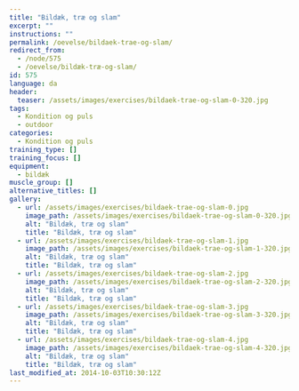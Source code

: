 ```yaml
---
title: "Bildæk, træ og slam"
excerpt: ""
instructions: ""
permalink: /oevelse/bildaek-trae-og-slam/
redirect_from:
  - /node/575
  - /oevelse/bildæk-træ-og-slam/
id: 575
language: da
header:
  teaser: /assets/images/exercises/bildaek-trae-og-slam-0-320.jpg
tags:
  - Kondition og puls
  - outdoor
categories:
  - Kondition og puls
training_type: []
training_focus: []
equipment:
  - bildæk
muscle_group: []
alternative_titles: []
gallery:
  - url: /assets/images/exercises/bildaek-trae-og-slam-0.jpg
    image_path: /assets/images/exercises/bildaek-trae-og-slam-0-320.jpg
    alt: "Bildæk, træ og slam"
    title: "Bildæk, træ og slam"
  - url: /assets/images/exercises/bildaek-trae-og-slam-1.jpg
    image_path: /assets/images/exercises/bildaek-trae-og-slam-1-320.jpg
    alt: "Bildæk, træ og slam"
    title: "Bildæk, træ og slam"
  - url: /assets/images/exercises/bildaek-trae-og-slam-2.jpg
    image_path: /assets/images/exercises/bildaek-trae-og-slam-2-320.jpg
    alt: "Bildæk, træ og slam"
    title: "Bildæk, træ og slam"
  - url: /assets/images/exercises/bildaek-trae-og-slam-3.jpg
    image_path: /assets/images/exercises/bildaek-trae-og-slam-3-320.jpg
    alt: "Bildæk, træ og slam"
    title: "Bildæk, træ og slam"
  - url: /assets/images/exercises/bildaek-trae-og-slam-4.jpg
    image_path: /assets/images/exercises/bildaek-trae-og-slam-4-320.jpg
    alt: "Bildæk, træ og slam"
    title: "Bildæk, træ og slam"
last_modified_at: 2014-10-03T10:30:12Z
---
```

